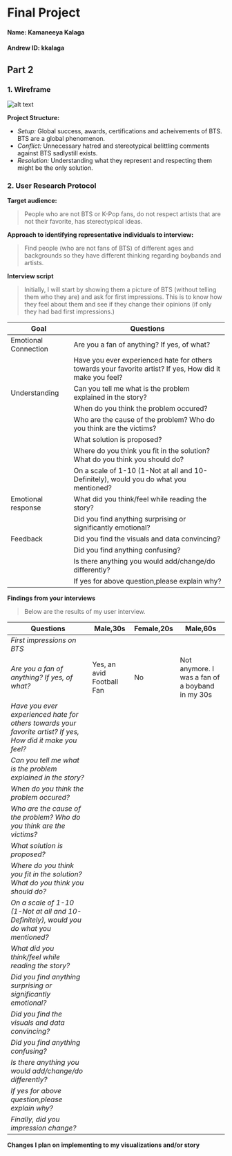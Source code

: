# Final Project
#### Name: Kamaneeya Kalaga
#### Andrew ID: kkalaga

## Part 2
### 1. Wireframe

![alt text]()

**Project Structure:**
- *Setup:* Global success, awards, certifications and acheivements of BTS. BTS are a global phenomenon.
- *Conflict:* Unnecessary hatred and stereotypical belittling comments against BTS sadlystill exists.  
- *Resolution:* Understanding what they represent and respecting them might be the only solution.

### 2. User Research Protocol
**Target audience:**
> People who are not BTS or K-Pop fans, do not respect artists that are not their favorite, has stereotypical ideas.

**Approach to identifying representative individuals to interview:**
> Find people (who are not fans of BTS) of different ages and backgrounds so they have different thinking regarding boybands and artists.

**Interview script**
> Initially, I will start by showing them a picture of BTS (without telling them who they are) and ask for first impressions. This is to know how they feel about them and see if they change their opinions (if only they had bad first impressions.)

|**Goal**|**Questions**|
|---|---|
|Emotional Connection|Are you a fan of anything? If yes, of what?|
||Have you ever experienced hate for others towards your favorite artist? If yes, How did it make you feel?|
|Understanding|Can you tell me what is the problem explained in the story?|
||When do you think the problem occured?|
||Who are the cause of the problem? Who do you think are the victims?|
||What solution is proposed?|
||Where do you think you fit in the solution? What do you think you should do?|
||On a scale of 1-10 (1-Not at all and 10-Definitely), would you do what you mentioned?|
|Emotional response|What did you think/feel while reading the story?|
||Did you find anything surprising or significantly emotional?|
|Feedback|Did you find the visuals and data convincing?|
||Did you find anything confusing?|
||Is there anything you would add/change/do differently?|
||If yes for above question,please explain why?|

**Findings from your interviews**
> Below are the results of my user interview.

|**Questions**|**Male,30s**|**Female,20s**|**Male,60s**|
|---|---|---|---|
|*First impressions on BTS*||||
|*Are you a fan of anything? If yes, of what?*|Yes, an avid Football Fan|No|Not anymore. I was a fan of a boyband in my 30s|
|*Have you ever experienced hate for others towards your favorite artist? If yes, How did it make you feel?*||||
|*Can you tell me what is the problem explained in the story?*||||
|*When do you think the problem occured?*||||
|*Who are the cause of the problem? Who do you think are the victims?*||||
|*What solution is proposed?*||||
|*Where do you think you fit in the solution? What do you think you should do?*||||
|*On a scale of 1-10 (1-Not at all and 10-Definitely), would you do what you mentioned?*||||
|*What did you think/feel while reading the story?*||||
|*Did you find anything surprising or significantly emotional?*||||
|*Did you find the visuals and data convincing?*|
|*Did you find anything confusing?*||||
|*Is there anything you would add/change/do differently?*||||
|*If yes for above question,please explain why?*||||
|*Finally, did you impression change?*||||

**Changes I plan on implementing to my visualizations and/or story** 
> 
